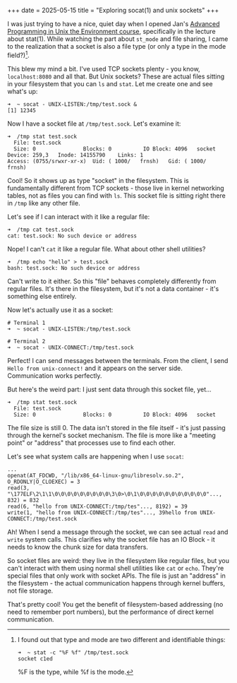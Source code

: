 +++ 
date = 2025-05-15
title = "Exploring socat(1) and unix sockets"
+++

I was just trying to have a nice, quiet day when I opened Jan's [Advanced Programming in Unix the Environment course](https://www.youtube.com/playlist?list=PL0qfF8MrJ-jxMfirAdxDs9zIiBg2Wug0z), specifically in the lecture about stat(1). While watching the part about `st_mode` and file sharing, I came to the realization that a socket is also a file type (or only a type in the mode field?)[^1].

This blew my mind a bit. I've used TCP sockets plenty - you know, `localhost:8080` and all that. But Unix sockets? These are actual files sitting in your filesystem that you can `ls` and `stat`. Let me create one and see what's up:

```
➜  ~ socat - UNIX-LISTEN:/tmp/test.sock &
[1] 12345
```

Now I have a socket file at `/tmp/test.sock`. Let's examine it:

```
➜  /tmp stat test.sock
  File: test.sock
  Size: 0               Blocks: 0          IO Block: 4096   socket
Device: 259,3   Inode: 14155790    Links: 1
Access: (0755/srwxr-xr-x)  Uid: ( 1000/   frnsh)   Gid: ( 1000/   frnsh)
```

Cool! So it shows up as type "socket" in the filesystem. This is fundamentally different from TCP sockets - those live in kernel networking tables, not as files you can find with `ls`. This socket file is sitting right there in `/tmp` like any other file.

Let's see if I can interact with it like a regular file:
```
➜  /tmp cat test.sock
cat: test.sock: No such device or address
```

Nope! I can't `cat` it like a regular file. What about other shell utilities?

```
➜  /tmp echo "hello" > test.sock
bash: test.sock: No such device or address
```

Can't write to it either. So this "file" behaves completely differently from regular files. It's there in the filesystem, but it's not a data container - it's something else entirely.

Now let's actually use it as a socket:

```
# Terminal 1
➜  ~ socat - UNIX-LISTEN:/tmp/test.sock

# Terminal 2  
➜  ~ socat - UNIX-CONNECT:/tmp/test.sock
```

Perfect! I can send messages between the terminals. From the client, I send `Hello from unix-connect!` and it appears on the server side. Communication works perfectly.

But here's the weird part: I just sent data through this socket file, yet...

```
➜  /tmp stat test.sock
  File: test.sock
  Size: 0               Blocks: 0          IO Block: 4096   socket
```

The file size is still 0. The data isn't stored in the file itself - it's just passing through the kernel's socket mechanism. The file is more like a "meeting point" or "address" that processes use to find each other.

Let's see what system calls are happening when I use `socat`:

```
...
openat(AT_FDCWD, "/lib/x86_64-linux-gnu/libresolv.so.2", O_RDONLY|O_CLOEXEC) = 3
read(3, "\177ELF\2\1\1\0\0\0\0\0\0\0\0\0\3\0>\0\1\0\0\0\0\0\0\0\0\0\0\0"..., 832) = 832
read(6, "hello from UNIX-CONNECT:/tmp/tes"..., 8192) = 39
write(1, "hello from UNIX-CONNECT:/tmp/tes"..., 39hello from UNIX-CONNECT:/tmp/test.sock
```

Ah! When I send a message through the socket, we can see actual `read` and `write` system calls. This clarifies why the socket file has an IO Block - it needs to know the chunk size for data transfers.

So socket files are weird: they live in the filesystem like regular files, but you can't interact with them using normal shell utilities like `cat` or `echo`. They're special files that only work with socket APIs. The file is just an "address" in the filesystem - the actual communication happens through kernel buffers, not file storage.

That's pretty cool! You get the benefit of filesystem-based addressing (no need to remember port numbers), but the performance of direct kernel communication.


[^1]: I found out that type and mode are two different and identifiable things: 
    ```
    ➜  ~ stat -c "%F %f" /tmp/test.sock
    socket c1ed
    ```

    %F is the type, while %f is the mode. 
